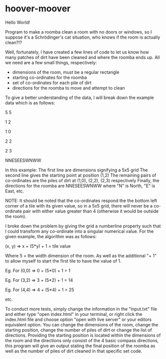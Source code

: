 # hoover-moover

Hello World!

Program to make a roomba clean a room with no doors or windows, so I suppose it's a Schrödinger's cat situation, who knows if the room is actually clean?!?

Well, fortunately, I have created a few lines of code to let us know how many patches of dirt have been cleaned and where the roomba ends up. All we need are a few small things, respectively:

- dimensions of the room, must be a regular rectangle
- starting co-ordinates for the roomba
- set of co-ordinates for each pile of dirt
- directions for the roomba to move and attempt to clean

To give a better understanding of the data, I will break down the example data which is as follows:

5 5

1 2

1 0

2 2

2 3

NNESEESWNWW

In this example:
The first line are dimensions signifying a 5x5 grid
The second line gives the starting point at position (1,2)
The remaining pairs of co-ordinates are the piles of dirt at (1,0), (2,2), (2,3) respectively
Finally, the directions for the roomba are NNESEESWNWW where "N" is North, "E" is East, etc.

NOTE: It should be noted that the co-ordinates respond the the bottom left corner of a tile with its given value, so in a 5x5 grid, there will never be a co-ordinate pair with either value greater than 4 (otherwise it would be outside the room).

I broke down the problem by giving the grid a numberline property such that I could transform any co-ordinate into a singular numerical value. For the given example, the algorithm was as follows:

(x, y) => x + (5*y) + 1 = tile value

Where 5 = the width dimension of the room.
As well as the additional "+ 1" to allow myself to start the first tile to have the value of 1.

Eg. For (0,0) => 0 + (5*0) + 1 = 1

Eg. For (3,2) => 3 + (5*2) + 1 = 14

Eg. For (4,4) => 4 + (5*4) + 1 = 25

etc.

To conduct more tests, simply change the information in the "input.txt" file and either type "open index.html" in your terminal, or right click the index.html file and choose option "open with live server" or your editors equivalent option.
You can change the dimensions of the room, change the starting position, change the number of piles of dirt or change the list of directions.
Providing the starting position is located within the dimensions of the room and the directions only consist of the 4 basic compass directions, this program will give an output stating the final position of the roomba as well as the number of piles of dirt cleaned in that specific set code.
